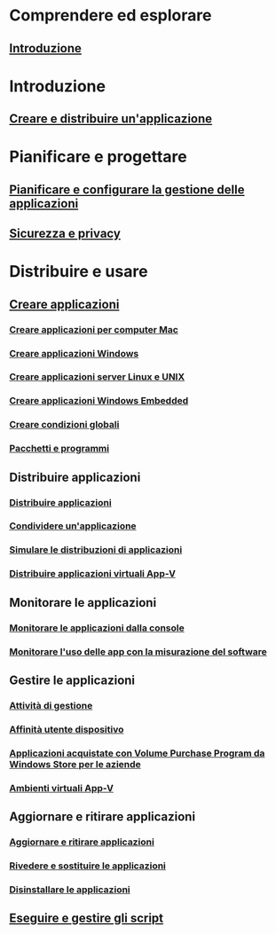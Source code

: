 # Comprendere ed esplorare
## [Introduzione](understand/introduction-to-application-management.md)

# Introduzione
## [Creare e distribuire un'applicazione](get-started/create-and-deploy-an-application.md)

# Pianificare e progettare
## [Pianificare e configurare la gestione delle applicazioni](plan-design/plan-for-and-configure-application-management.md)
## [Sicurezza e privacy](plan-design/security-and-privacy-for-application-management.md)

# Distribuire e usare

## [Creare applicazioni](deploy-use/create-applications.md)
### [Creare applicazioni per computer Mac](get-started/creating-mac-computer-applications.md)
### [Creare applicazioni Windows](get-started/creating-windows-applications.md)
### [Creare applicazioni server Linux e UNIX](get-started/creating-linux-and-unix-server-applications.md)
### [Creare applicazioni Windows Embedded](get-started/creating-windows-embedded-applications.md)
### [Creare condizioni globali](deploy-use/create-global-conditions.md)
### [Pacchetti e programmi](deploy-use/packages-and-programs.md)

## Distribuire applicazioni
### [Distribuire applicazioni](deploy-use/deploy-applications.md)
### [Condividere un'applicazione](deploy-use/share-applications.md)
### [Simulare le distribuzioni di applicazioni](deploy-use/simulate-application-deployments.md)
### [Distribuire applicazioni virtuali App-V](get-started/deploying-app-v-virtual-applications.md)

## Monitorare le applicazioni
### [Monitorare le applicazioni dalla console](deploy-use/monitor-applications-from-the-console.md)
### [Monitorare l'uso delle app con la misurazione del software](deploy-use/monitor-app-usage-with-software-metering.md)

## Gestire le applicazioni
### [Attività di gestione](deploy-use/management-tasks-applications.md)
### [Affinità utente dispositivo](deploy-use/link-users-and-devices-with-user-device-affinity.md)
### [Applicazioni acquistate con Volume Purchase Program da Windows Store per le aziende](deploy-use/manage-apps-from-the-windows-store-for-business.md)
### [Ambienti virtuali App-V](deploy-use/create-app-v-virtual-environments.md)

## Aggiornare e ritirare applicazioni
### [Aggiornare e ritirare applicazioni](deploy-use/update-and-retire-applications.md)
### [Rivedere e sostituire le applicazioni](deploy-use/revise-and-supersede-applications.md)
### [Disinstallare le applicazioni](deploy-use/uninstall-applications.md)

## [Eseguire e gestire gli script](deploy-use/create-deploy-scripts.md)
